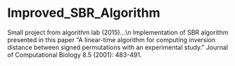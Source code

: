 # Improved_SBR_Algorithm
Small project from algorithm lab (2015)...\n
Implementation of SBR algorithm presented in this paper "A linear-time algorithm for computing inversion distance between signed permutations with an experimental study." Journal of Computational Biology 8.5 (2001): 483-491.
